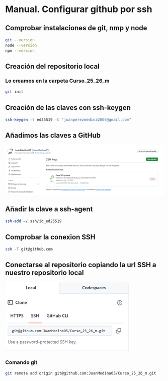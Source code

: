 # Manual. Configurar github por ssh

## Comprobar instalaciones de git, nmp y node

```bash
git --version
node --version
npm --version
```

## Creación del repositorio local

### Lo creamos en la carpeta Curso_25_26_m

```bash
git init
```

## Creación de las claves con ssh-keygen

```bash
ssh-keygen -t ed25519 -C "juanperezmedina2005@gmail.com"
```

## Añadimos las claves a GitHub

![imagen](/img/clavessh.png)

## Añadir la clave a ssh-agent

```bash
ssh-add ~/.ssh/id_ed25519
```

## Comprobar la conexion SSH

```bash
ssh -T git@github.com
```

## Conectarse al repositorio copiando la url SSH a nuestro repositorio local

![imagen](/img/ClaveSSHGithub.png)

### Comando git

```bash
git remote add origin git@github.com:JuanMedina05/Curso_25_26_m.git
```